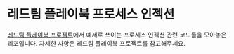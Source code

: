﻿# 레드팀 플레이북 프로세스 인젝션 

[레드팀 플레이북 프로젝트](https://www.레드팀.com/)에서 예제로 쓰이는 프로세스 인젝션 관련 코드들을 모아놓은 리포입니다. 
자세한 사항은 레드팀 플레이북 프로젝트를 참고해주세요. 